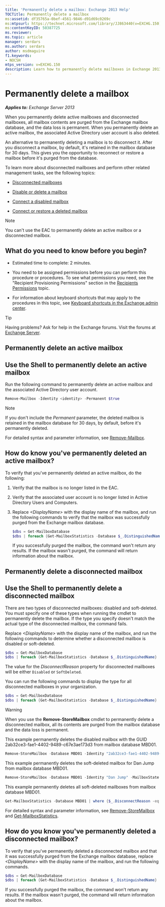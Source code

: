 ```yaml
---
title: 'Permanently delete a mailbox: Exchange 2013 Help'
TOCTitle: Permanently delete a mailbox
ms:assetid: df35765a-0bef-4561-9846-d91d69c0269c
ms:mtpsurl: https://technet.microsoft.com/library/JJ863440(v=EXCHG.150)
ms:contentKeyID: 50387725
ms.reviewer: 
ms.topic: article
manager: serdars
ms.author: serdars
author: msdmaguire
f1.keywords:
- NOCSH
mtps_version: v=EXCHG.150
description: Learn how to permanently delete mailboxes in Exchange 2013.
---
```


# Permanently delete a mailbox

_**Applies to:** Exchange Server 2013_

When you permanently delete active mailboxes and disconnected mailboxes, all mailbox contents are purged from the Exchange mailbox database, and the data loss is permanent. When you permanently delete an active mailbox, the associated Active Directory user account is also deleted.

An alternative to permanently deleting a mailbox is to disconnect it. After you disconnect a mailbox, by default, it's retained in the mailbox database for 30 days. This gives you the opportunity to reconnect or restore a mailbox before it's purged from the database.

To learn more about disconnected mailboxes and perform other related management tasks, see the following topics:

- [Disconnected mailboxes](disconnected-mailboxes-exchange-2013-help.md)

- [Disable or delete a mailbox](disable-or-delete-a-mailbox-exchange-2013-help.md)

- [Connect a disabled mailbox](connect-a-disabled-mailbox-exchange-2013-help.md)

- [Connect or restore a deleted mailbox](connect-or-restore-a-deleted-mailbox-exchange-2013-help.md)

> [!NOTE]
> You can't use the EAC to permanently delete an active mailbox or a disconnected mailbox.

## What do you need to know before you begin?

- Estimated time to complete: 2 minutes.

- You need to be assigned permissions before you can perform this procedure or procedures. To see what permissions you need, see the "Recipient Provisioning Permissions" section in the [Recipients Permissions](recipients-permissions-exchange-2013-help.md) topic.

- For information about keyboard shortcuts that may apply to the procedures in this topic, see [Keyboard shortcuts in the Exchange admin center](keyboard-shortcuts-in-the-exchange-admin-center-2013-help.md).

> [!TIP]
> Having problems? Ask for help in the Exchange forums. Visit the forums at [Exchange Server](https://social.technet.microsoft.com/forums/office/home?category=exchangeserver).

## Permanently delete an active mailbox

## Use the Shell to permanently delete an active mailbox

Run the following command to permanently delete an active mailbox and the associated Active Directory user account.

```powershell
Remove-Mailbox -Identity <identity> -Permanent $true
```

> [!NOTE]
> If you don't include the <EM>Permanent</EM> parameter, the deleted mailbox is retained in the mailbox database for 30 days, by default, before it's permanently deleted.

For detailed syntax and parameter information, see [Remove-Mailbox](/powershell/module/exchange/Remove-Mailbox).

## How do know you've permanently deleted an active mailbox?

To verify that you've permanently deleted an active mailbox, do the following:

1. Verify that the mailbox is no longer listed in the EAC.

2. Verify that the associated user account is no longer listed in Active Directory Users and Computers.

3. Replace _\<DisplayName\>_ with the display name of the mailbox, and run the following commands to verify that the mailbox was successfully purged from the Exchange mailbox database.

   ```powershell
   $dbs = Get-MailboxDatabase
   $dbs | foreach {Get-MailboxStatistics -Database $_.DistinguishedName} | where {$_.DisplayName -eq "<DisplayName>"}
   ```

   If you successfully purged the mailbox, the command won't return any results. If the mailbox wasn't purged, the command will return information about the mailbox.

## Permanently delete a disconnected mailbox

## Use the Shell to permanently delete a disconnected mailbox

There are two types of disconnected mailboxes: disabled and soft-deleted. You must specify one of these types when running the cmdlet to permanently delete the mailbox. If the type you specify doesn't match the actual type of the disconnected mailbox, the command fails.

Replace _\<DisplayName\>_ with the display name of the mailbox, and run the following commands to determine whether a disconnected mailbox is disabled or soft-deleted.

```powershell
$dbs = Get-MailboxDatabase
$dbs | foreach {Get-MailboxStatistics -Database $_.DistinguishedName} | where {$_.DisplayName -eq "<DisplayName>"} | Format-List DisplayName,MailboxGuid,Database,DisconnectReason
```

The value for the *DisconnectReason* property for disconnected mailboxes will be either `Disabled` or `SoftDeleted`.

You can run the following commands to display the type for all disconnected mailboxes in your organization.

```powershell
$dbs = Get-MailboxDatabase
$dbs | foreach {Get-MailboxStatistics -Database $_.DistinguishedName} | where {$_.DisconnectReason -ne $null} | Format-List DisplayName,MailboxGuid,Database,DisconnectReason
```

> [!WARNING]
> When you use the <STRONG>Remove-StoreMailbox</STRONG> cmdlet to permanently delete a disconnected mailbox, all its contents are purged from the mailbox database and the data loss is permanent.

This example permanently deletes the disabled mailbox with the GUID 2ab32ce3-fae1-4402-9489-c67e3ae173d3 from mailbox database MBD01.

```powershell
Remove-StoreMailbox -Database MBD01 -Identity "2ab32ce3-fae1-4402-9489-c67e3ae173d3" -MailboxState Disabled
```

This example permanently deletes the soft-deleted mailbox for Dan Jump from mailbox database MBD01.

```powershell
Remove-StoreMailbox -Database MBD01 -Identity "Dan Jump" -MailboxState SoftDeleted
```

This example permanently deletes all soft-deleted mailboxes from mailbox database MBD01.

```powershell
Get-MailboxStatistics -Database MBD01 | where {$_.DisconnectReason -eq "SoftDeleted"} | ForEach {Remove-StoreMailbox -Database $_.Database -Identity $_.MailboxGuid -MailboxState SoftDeleted}
```

For detailed syntax and parameter information, see [Remove-StoreMailbox](/powershell/module/exchange/Remove-StoreMailbox) and [Get-MailboxStatistics](/powershell/module/exchange/Get-MailboxStatistics).

## How do you know you've permanently deleted a disconnected mailbox?

To verify that you've permanently deleted a disconnected mailbox and that it was successfully purged from the Exchange mailbox database, replace _\<DisplayName\>_ with the display name of the mailbox, and run the following commands.

```powershell
$dbs = Get-MailboxDatabase
$dbs | foreach {Get-MailboxStatistics -Database $_.DistinguishedName} | where {$_.DisplayName -eq "<DisplayName>"}
```

If you successfully purged the mailbox, the command won't return any results. If the mailbox wasn't purged, the command will return information about the mailbox.

